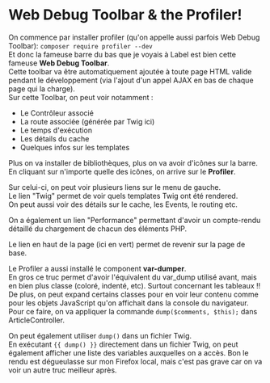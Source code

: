 # Web Debug Toolbar & the Profiler! 

On commence par installer profiler (qu'on appelle aussi
parfois Web Debug Toolbar): `composer require profiler --dev`  
Et donc la fameuse barre du bas que je voyais à Label est bien cette fameuse 
**Web Debug Toolbar**.  
Cette toolbar va être automatiquement ajoutée à toute page HTML valide pendant le 
développement (via l'ajout d'un appel AJAX en bas de chaque page qui la charge).  
Sur cette Toolbar, on peut voir notamment :  
- Le Contrôleur associé
- La route associée (générée par Twig ici)
- Le temps d'exécution
- Les détails du cache
- Quelques infos sur les templates

Plus on va installer de bibliothèques, plus on va avoir d'icônes sur la barre.  
En cliquant sur n'importe quelle des icônes, on arrive sur le **Profiler**.  

Sur celui-ci, on peut voir plusieurs liens sur le menu de gauche.  
Le lien "Twig" permet de voir quels templates Twig ont été rendered.  
On peut aussi voir des détails sur le cache, les Events, le routing etc.  

On a également un lien "Performance" permettant d'avoir un compte-rendu détaillé 
du chargement de chacun des éléments PHP. 

Le lien en haut de la page (ici en vert) permet de revenir sur la page de base.  

Le Profiler a aussi installé le component **var-dumper**.  
En gros ce truc permet d'avoir l'équivalent du var_dump utilisé avant,
mais en bien plus classe (coloré, indenté, etc). Surtout concernant les 
tableaux !! De plus, on peut expand certains classes pour en voir leur contenu 
comme pour les objets JavaScript qu'on affichait dans la console du 
navigateur.  
Pour ce faire, on va appliquer la commande `dump($comments, $this);` dans ArticleController.

On peut également utiliser `dump()` dans un fichier Twig.  
En exécutant `{{ dump() }}` directement dans un fichier 
Twig, on peut également afficher une liste des variables
auxquelles on a accès. Bon le rendu est dégueulasse sur 
mon Firefox local, mais c'est pas grave car on va voir 
un autre truc meilleur après. 